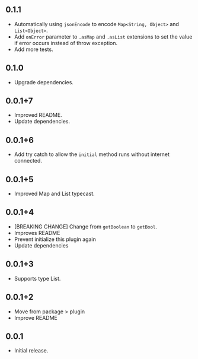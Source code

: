 ## 0.1.1

* Automatically using `jsonEncode` to encode `Map<String, Object>` and `List<Object>`.
* Add `onError` parameter to `.asMap` and `.asList` extensions to set the value if error occurs instead of throw exception.
* Add more tests.

## 0.1.0

* Upgrade dependencies.

## 0.0.1+7

* Improved README.
* Update dependencies.

## 0.0.1+6

* Add try catch to allow the `initial` method runs without internet connected.

## 0.0.1+5

* Improved Map and List typecast.

## 0.0.1+4

* [BREAKING CHANGE] Change from `getBoolean` to `getBool`.
* Improves README
* Prevent initialize this plugin again
* Update dependencies

## 0.0.1+3

* Supports type List.

## 0.0.1+2

* Move from package > plugin
* Improve README
  
## 0.0.1

* Initial release.
